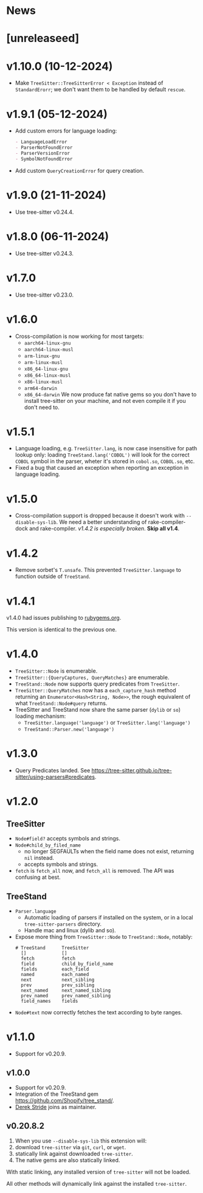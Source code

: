 # News

# [unreleaseed]

# v1.10.0 (10-12-2024)

- Make `TreeSitter::TreeSitterError < Exception` instead of `StandardErorr`;
  we don't want them to be handled by default `rescue`.

# v1.9.1 (05-12-2024)

- Add custom errors for language loading:
  ```md
  - LanguageLoadError
  - ParserNotFoundError
  - ParserVersionError
  - SymbolNotFoundError
  ```
- Add custom `QueryCreationError` for query creation.

# v1.9.0 (21-11-2024)

- Use tree-sitter v0.24.4.

# v1.8.0 (06-11-2024)

- Use tree-sitter v0.24.3.

# v1.7.0

- Use tree-sitter v0.23.0.

# v1.6.0

- Cross-compilation is now working for most targets:
  + `aarch64-linux-gnu`
  + `aarch64-linux-musl`
  + `arm-linux-gnu`
  + `arm-linux-musl`
  + `x86_64-linux-gnu`
  + `x86_64-linux-musl`
  + `x86-linux-musl`
  + `arm64-darwin`
  + `x86_64-darwin`
  We now produce fat native gems so you don't have to install tree-sitter on your machine,
  and not even compile it if you don't need to.

# v1.5.1

- Language loading, e.g. `TreeSitter.lang`, is now case insensitive for path lookup only:
  loading `TreeStand.lang('COBOL')` will look for the correct `COBOL` symbol in the parser,
  wheter it's stored in `cobol.so`, `COBOL.so`, etc.
- Fixed a bug that caused an exception when reporting an exception in language loading.

# v1.5.0

- Cross-compilation support is dropped because it doesn't work with `--disable-sys-lib`.
  We need a better understanding of rake-compiler-dock and rake-compiler.
  _v1.4.2 is especially broken_.
  **Skip all v1.4**.

# v1.4.2

- Remove sorbet's `T.unsafe`. This prevented `TreeSitter.language` to function outside of `TreeStand`.
# v1.4.1

v1.4.0 had issues publishing to [rubygems.org](https://rubygems.org/gems/ruby_tree_sitter).

This version is identical to the previous one.

# v1.4.0

- `TreeSitter::Node` is enumerable.
- `TreeSitter::{QueryCaptures, QueryMatches}` are enumerable.
- `TreeStand::Node` now supports query predicates from `TreeSitter`.
- `TreeSitter::QueryMatches` now has a `each_capture_hash` method returning an `Enumerator<Hash<String, Node>>`,
  the rough equivalent of what `TreeStand::Node#query` returns.
- TreeSitter and TreeStand now share the same parser (`dylib` or `so`) loading mechanism:
  - `TreeSitter.language('language')` or `TreeSitter.lang('language')`
  - `TreeStand::Parser.new('language')`

# v1.3.0

- Query Predicates landed. See https://tree-sitter.github.io/tree-sitter/using-parsers#predicates.

# v1.2.0

## TreeSitter

- `Node#field?` accepts symbols and strings.
- `Node#child_by_filed_name`
  - no longer SEGFAULTs when the field name does not exist, returning `nil` instead.
  - accepts symbols and strings.
- `fetch` is `fetch_all` now, and `fetch_all` is removed. The API was confusing at best.

## TreeStand

- `Parser.language`
  - Automatic loading of parsers if installed on the system, or in a local `tree-sitter-parsers` directory.
  - Handle mac and linux (dylib and so).
- Expose more thing from `TreeSitter::Node` to `TreeStand::Node`, notably:
  ```
  # TreeStand      TreeSitter
    []             []
    fetch          fetch
    field          child_by_field_name
    fields         each_field
    named          each_named
    next           next_sibling
    prev           prev_sibling
    next_named     next_named_sibling
    prev_named     prev_named_sibling
    field_names    fields
  ```
- `Node#text` now correctly fetches the text according to byte ranges.

# v1.1.0

- Support for v0.20.9.

## v1.0.0

- Support for v0.20.9.
- Integration of the TreeStand gem https://github.com/Shopify/tree_stand/.
- [Derek Stride](https://github.com/DerekStride/) joins as maintainer.

## v0.20.8.2

1. When you use `--disable-sys-lib` this extension will:
  1. download `tree-sitter` via `git`, `curl`, or `wget`.
  1. statically link against downloaded `tree-sitter`.
1. The native gems are also statically linked.

With static linking, any installed version of `tree-sitter` will not be loaded.

All other methods will dynamically link against the installed `tree-sitter`.
